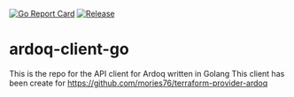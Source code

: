 [![Go Report Card](https://goreportcard.com/badge/github.com/golang-standards/project-layout?style=flat-square&dummy=notused)](https://goreportcard.com/report/github.com/mories76/ardoq-client-go)
[![Release](https://img.shields.io/github/release/golang-standards/project-layout.svg?style=flat-square)](https://github.com/mories76/ardoq-client-go/releases/latest)

# ardoq-client-go

This is the repo for the API client for Ardoq written in Golang
This client has been create for https://github.com/mories76/terraform-provider-ardoq
